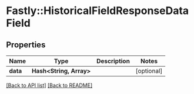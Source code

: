 # Fastly::HistoricalFieldResponseDataField

## Properties

| Name | Type | Description | Notes |
| ---- | ---- | ----------- | ----- |
| **data** | **Hash&lt;String, Array&gt;** |  | [optional] |

[[Back to API list]](../../README.md#endpoints) [[Back to README]](../../README.md)

